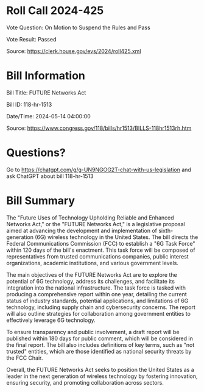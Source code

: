 # Roll Call 2024-425

Vote Question: On Motion to Suspend the Rules and Pass

Vote Result: Passed

Source: https://clerk.house.gov/evs/2024/roll425.xml

# Bill Information

Bill Title: FUTURE Networks Act

Bill ID: 118-hr-1513

Date/Time: 2024-05-14 04:00:00

Source: https://www.congress.gov/118/bills/hr1513/BILLS-118hr1513rh.htm

# Questions?

Go to https://chatgpt.com/g/g-UN9NGOG2T-chat-with-us-legislation and ask ChatGPT about bill 118-hr-1513

# Bill Summary
The "Future Uses of Technology Upholding Reliable and Enhanced Networks Act," or the "FUTURE Networks Act," is a legislative proposal aimed at advancing the development and implementation of sixth-generation (6G) wireless technology in the United States. The bill directs the Federal Communications Commission (FCC) to establish a "6G Task Force" within 120 days of the bill's enactment. This task force will be composed of representatives from trusted communications companies, public interest organizations, academic institutions, and various government levels.

The main objectives of the FUTURE Networks Act are to explore the potential of 6G technology, address its challenges, and facilitate its integration into the national infrastructure. The task force is tasked with producing a comprehensive report within one year, detailing the current status of industry standards, potential applications, and limitations of 6G technology, including supply chain and cybersecurity concerns. The report will also outline strategies for collaboration among government entities to effectively leverage 6G technology.

To ensure transparency and public involvement, a draft report will be published within 180 days for public comment, which will be considered in the final report. The bill also includes definitions of key terms, such as "not trusted" entities, which are those identified as national security threats by the FCC Chair.

Overall, the FUTURE Networks Act seeks to position the United States as a leader in the next generation of wireless technology by fostering innovation, ensuring security, and promoting collaboration across sectors.
